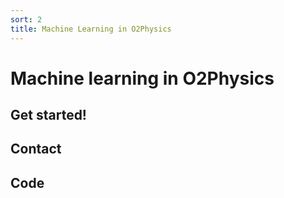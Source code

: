 ```yaml
---
sort: 2
title: Machine Learning in O2Physics
---
```


# Machine learning in O2Physics

## Get started!

## Contact 

## Code
